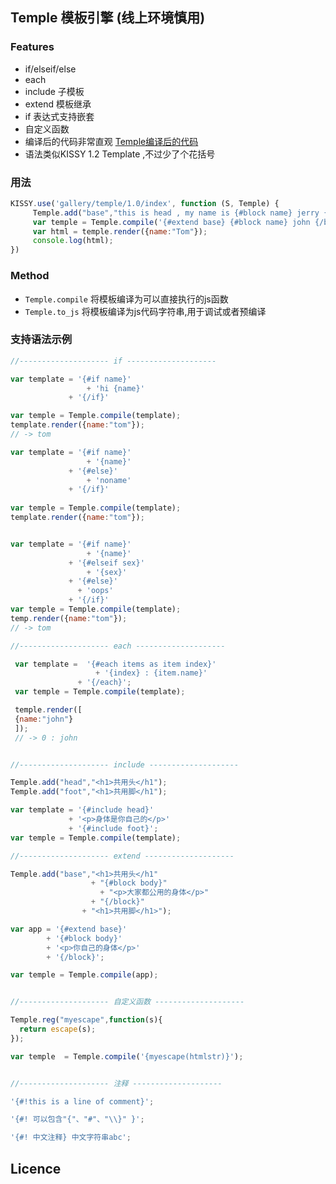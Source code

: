 ## Temple 模板引擎 (线上环境慎用)

### Features
- if/elseif/else
- each
- include 子模板
- extend 模板继承
- if 表达式支持嵌套
- 自定义函数
- 编译后的代码非常直观 [Temple编译后的代码](http://tomycat.github.io/blog/temple/index.html) 
- 语法类似KISSY 1.2 Template ,不过少了个花括号

### 用法

```javascript
KISSY.use('gallery/temple/1.0/index', function (S, Temple) {
     Temple.add("base","this is head , my name is {#block name} jerry {/block}!");
     var temple = Temple.compile('{#extend base} {#block name} john {/block}'));
	 var html = temple.render({name:"Tom"});
	 console.log(html);
})
```
### Method

- `Temple.compile` 将模板编译为可以直接执行的js函数
- `Temple.to_js` 将模板编译为js代码字符串,用于调试或者预编译

### 支持语法示例

```javascript
//-------------------- if --------------------

var template = '{#if name}'
				 + 'hi {name}'
			 + '{/if}'

var temple = Temple.compile(template);
template.render({name:"tom"});
// -> tom

var template = '{#if name}'
				 + '{name}'
			 + '{#else}'
				 + 'noname'
			 + '{/if}'
		 
var temple = Temple.compile(template);
template.render({name:"tom"});


var template = '{#if name}'
				 + '{name}'
			 + '{#elseif sex}'
				 + '{sex}'
			 + '{#else}'
			   + 'oops'
			 + '{/if}'
var temple = Temple.compile(template);
temp.render({name:"tom"});
// -> tom

//-------------------- each --------------------

 var template =  '{#each items as item index}'
				   + '{index} : {item.name}'
			   + '{/each}';
 var temple = Temple.compile(template);

 temple.render([
 {name:"john"}
 ]);
 // -> 0 : john


//-------------------- include --------------------

Temple.add("head","<h1>共用头</h1");
Temple.add("foot","<h1>共用脚</h1");

var template = '{#include head}'
             + '<p>身体是你自己的</p>'
             + '{#include foot}';
var temple = Temple.compile(template);

//-------------------- extend --------------------

Temple.add("base","<h1>共用头</h1"
                  + "{#block body}"
                    + "<p>大家都公用的身体</p>"
                  + "{/block}"
                + "<h1>共用脚</h1>");

var app = '{#extend base}'
        + '{#block body}'
        + '<p>你自己的身体</p>'
        + '{/block}';

var temple = Temple.compile(app);


//-------------------- 自定义函数 --------------------

Temple.reg("myescape",function(s){
  return escape(s);
});

var temple  = Temple.compile('{myescape(htmlstr)}');


//-------------------- 注释 --------------------

'{#!this is a line of comment}';

'{#! 可以包含"{"、"#"、"\\}" }';

'{#! 中文注释} 中文字符串abc';

```

## Licence

